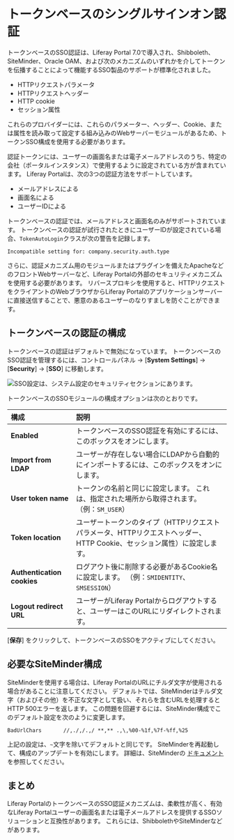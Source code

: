 # トークンベースのシングルサインオン認証

トークンベースのSSO認証は、Liferay Portal 7.0で導入され、Shibboleth、SiteMinder、Oracle OAM、および次のメカニズムのいずれかを介してトークンを伝播することによって機能するSSO製品のサポートが標準化されました。

* HTTPリクエストパラメータ
* HTTPリクエストヘッダー
* HTTP cookie
* セッション属性

これらのプロバイダーには、これらのパラメーター、ヘッダー、Cookie、または属性を読み取って設定する組み込みのWebサーバーモジュールがあるため、トークンSSO構成を使用する必要があります。

認証トークンには、ユーザーの画面名または電子メールアドレスのうち、特定の会社（ポータルインスタンス）で使用するように設定されている方が含まれています。 Liferay Portalは、次の3つの認証方法をサポートしています。

* メールアドレスによる
* 画面名による
* ユーザーIDによる

トークンベースの認証では、メールアドレスと画面名のみがサポートされています。 トークンベースの認証が試行されたときにユーザーIDが設定されている場合、`TokenAutoLogin`クラスが次の警告を記録します。

```
Incompatible setting for: company.security.auth.type
```

さらに、認証メカニズム用のモジュールまたはプラグインを備えたApacheなどのフロントWebサーバーなど、Liferay Portalの外部のセキュリティメカニズムを使用する必要があります。 リバースプロキシを使用すると、HTTPリクエストをクライアントのWebブラウザからLiferay Portalのアプリケーションサーバーに直接送信することで、悪意のあるユーザーのなりすましを防ぐことができます。

<a name="configuring-token-based-authentication" />

## トークンベースの認証の構成

トークンベースの認証はデフォルトで無効になっています。 トークンベースのSSO認証を管理するには、コントロールパネル → [**System Settings**] → [**Security**] → [**SSO**] に移動します。

![SSO設定は、システム設定のセキュリティセクションにあります。](token-based-authentication/images/01.png)

トークンベースのSSOモジュールの構成オプションは次のとおりです。

| 構成                         | 説明                                                                    |
| :--- | :--- |
| **Enabled** | トークンベースのSSO認証を有効にするには、このボックスをオンにします。                                  |
| **Import from LDAP** | ユーザーが存在しない場合にLDAPから自動的にインポートするには、このボックスをオンにします。                       |
| **User token name** | トークンの名前と同じに設定します。 これは、指定された場所から取得されます。 （例：`SM_USER`）                  |
| **Token location** | ユーザートークンのタイプ（HTTPリクエストパラメータ、HTTPリクエストヘッダー、HTTP Cookie、セッション属性）に設定します。 |
| **Authentication cookies** | ログアウト後に削除する必要があるCookie名に設定します。 （例：`SMIDENTITY`、`SMSESSION`）           |
| **Logout redirect URL** | ユーザーがLiferay Portalからログアウトすると、ユーザーはこのURLにリダイレクトされます。                  |

[**保存**] をクリックして、トークンベースのSSOをアクティブにしてください。

## 必要なSiteMinder構成

SiteMinderを使用する場合は、Liferay PortalのURLにチルダ文字が使用される場合があることに注意してください。 デフォルトでは、SiteMinderはチルダ文字（およびその他）を不正な文字として扱い、それらを含むURLを処理するとHTTP 500エラーを返します。 この問題を回避するには、SiteMinder構成でこのデフォルト設定を次のように変更します。

    BadUrlChars       //,./,/.,/ **,** .,\,%00-%1f,%7f-%ff,%25

上記の設定は、`~`文字を除いてデフォルトと同じです。 SiteMinderを再起動して、構成のアップデートを有効にします。 詳細は、SiteMinderの [ドキュメント](https://techdocs.broadcom.com/us/product-content/recommended-reading/technical-document-index/ca-siteminder-informational-documentation-index.html) を参照してください。

<a name="summary" />

## まとめ

Liferay PortalのトークンベースのSSO認証メカニズムは、柔軟性が高く、有効なLiferay Portalユーザーの画面名または電子メールアドレスを提供するSSOソリューションと互換性があります。 これらには、ShibbolethやSiteMinderなどがあります。
